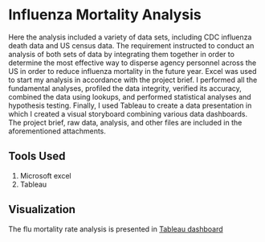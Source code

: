 # Influenza Mortality Analysis
Here the analysis included a variety of data sets, including CDC influenza death
data and US census data. The requirement instructed to conduct an analysis of both
sets of data by integrating them together in order to determine the most effective
way to disperse agency personnel across the US in order to reduce influenza
mortality in the future year.
Excel was used to start my analysis in accordance with the project brief. I
performed all the fundamental analyses, profiled the data integrity, verified its
accuracy, combined the data using lookups, and performed statistical analyses and
hypothesis testing. Finally, I used Tableau to create a data presentation in which I
created a visual storyboard combining various data dashboards.
The project brief, raw data, analysis, and other files are included in the aforementioned attachments. 

## Tools Used
1. Microsoft excel
2. Tableau

## Visualization
 The flu mortality rate analysis is presented in [Tableau dashboard](https://public.tableau.com/authoring/Task2_9Storytellingwithdatapresentations/ThePresentation#1 )


